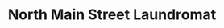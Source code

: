 ---
title: "North Main Street Laundromat"
url: /blacksburg/north-main-street-laundromat/
shop: laundry
---